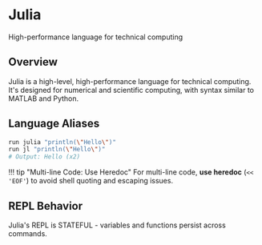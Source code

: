 # Julia

High-performance language for technical computing

## Overview

Julia is a high-level, high-performance language for technical computing. It's designed for numerical and scientific computing, with syntax similar to MATLAB and Python.

## Language Aliases

```bash
run julia "println(\"Hello\")"
run jl "println(\"Hello\")"
# Output: Hello (x2)
```

!!! tip "Multi-line Code: Use Heredoc"
    For multi-line code, **use heredoc** (`<< 'EOF'`) to avoid shell quoting and escaping issues.

## REPL Behavior

Julia's REPL is STATEFUL - variables and functions persist across commands.
